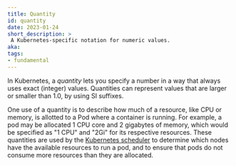 ```yaml
---
title: Quantity
id: quantity
date: 2023-01-24
short_description: >
 A Kubernetes-specific notation for numeric values.
aka: 
tags:
- fundamental
---
```


In Kubernetes, a _quantity_ lets you specify a number in a way that always uses exact (integer) values.
Quantities can represent values that are larger or smaller than 1.0, by using SI suffixes.

<!-- more -->
One use of a quantity is to describe how much of a resource, like CPU or memory, is allotted to
a Pod where a container is running.
For example, a pod may be allocated 1 CPU core and 2 gigabytes of memory, which would be specified as "1 CPU" and "2Gi" for its respective resources. These quantities are used by the [Kubernetes scheduler](https://kubernetes.io/docs/concepts/scheduling-eviction/kube-scheduler/) to determine which nodes have the available resources to run a pod, and to ensure that pods do not consume more resources than they are allocated.
